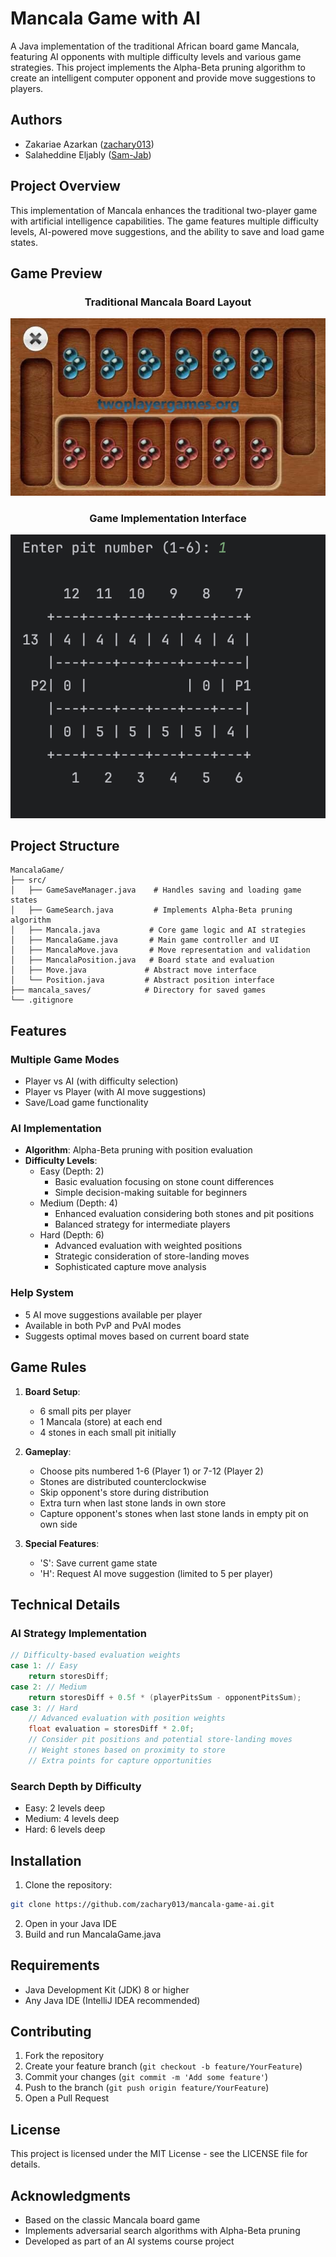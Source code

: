 # Mancala Game with AI

A Java implementation of the traditional African board game Mancala, featuring AI opponents with multiple difficulty levels and various game strategies. This project implements the Alpha-Beta pruning algorithm to create an intelligent computer opponent and provide move suggestions to players.

## Authors

- Zakariae Azarkan ([zachary013](https://github.com/zachary013))
- Salaheddine Eljably ([Sam-Jab](https://github.com/Sam-Jab))

## Project Overview

This implementation of Mancala enhances the traditional two-player game with artificial intelligence capabilities. The game features multiple difficulty levels, AI-powered move suggestions, and the ability to save and load game states.

## Game Preview

<div align="center">

### Traditional Mancala Board Layout
![Mancala Game Board Preview](/screenshots/mancala1.jpg)

### Game Implementation Interface
![Terminal View](/screenshots/mancala2.png)

</div>

## Project Structure

```
MancalaGame/
├── src/
│   ├── GameSaveManager.java    # Handles saving and loading game states
│   ├── GameSearch.java         # Implements Alpha-Beta pruning algorithm
│   ├── Mancala.java           # Core game logic and AI strategies
│   ├── MancalaGame.java       # Main game controller and UI
│   ├── MancalaMove.java       # Move representation and validation
│   ├── MancalaPosition.java   # Board state and evaluation
│   ├── Move.java             # Abstract move interface
│   └── Position.java         # Abstract position interface
├── mancala_saves/            # Directory for saved games
└── .gitignore
```

## Features

### Multiple Game Modes
- Player vs AI (with difficulty selection)
- Player vs Player (with AI move suggestions)
- Save/Load game functionality

### AI Implementation
- **Algorithm**: Alpha-Beta pruning with position evaluation
- **Difficulty Levels**:
  - Easy (Depth: 2)
    - Basic evaluation focusing on stone count differences
    - Simple decision-making suitable for beginners
  - Medium (Depth: 4)
    - Enhanced evaluation considering both stones and pit positions
    - Balanced strategy for intermediate players
  - Hard (Depth: 6)
    - Advanced evaluation with weighted positions
    - Strategic consideration of store-landing moves
    - Sophisticated capture move analysis

### Help System
- 5 AI move suggestions available per player
- Available in both PvP and PvAI modes
- Suggests optimal moves based on current board state

## Game Rules

1. **Board Setup**:
   - 6 small pits per player
   - 1 Mancala (store) at each end
   - 4 stones in each small pit initially

2. **Gameplay**:
   - Choose pits numbered 1-6 (Player 1) or 7-12 (Player 2)
   - Stones are distributed counterclockwise
   - Skip opponent's store during distribution
   - Extra turn when last stone lands in own store
   - Capture opponent's stones when last stone lands in empty pit on own side

3. **Special Features**:
   - 'S': Save current game state
   - 'H': Request AI move suggestion (limited to 5 per player)

## Technical Details

### AI Strategy Implementation
```java
// Difficulty-based evaluation weights
case 1: // Easy
    return storesDiff;
case 2: // Medium
    return storesDiff + 0.5f * (playerPitsSum - opponentPitsSum);
case 3: // Hard
    // Advanced evaluation with position weights
    float evaluation = storesDiff * 2.0f;
    // Consider pit positions and potential store-landing moves
    // Weight stones based on proximity to store
    // Extra points for capture opportunities
```

### Search Depth by Difficulty
- Easy: 2 levels deep
- Medium: 4 levels deep
- Hard: 6 levels deep

## Installation

1. Clone the repository:
```bash
git clone https://github.com/zachary013/mancala-game-ai.git
```

2. Open in your Java IDE
3. Build and run MancalaGame.java

## Requirements

- Java Development Kit (JDK) 8 or higher
- Any Java IDE (IntelliJ IDEA recommended)

## Contributing

1. Fork the repository
2. Create your feature branch (`git checkout -b feature/YourFeature`)
3. Commit your changes (`git commit -m 'Add some feature'`)
4. Push to the branch (`git push origin feature/YourFeature`)
5. Open a Pull Request

## License

This project is licensed under the MIT License - see the LICENSE file for details.

## Acknowledgments

- Based on the classic Mancala board game
- Implements adversarial search algorithms with Alpha-Beta pruning
- Developed as part of an AI systems course project
